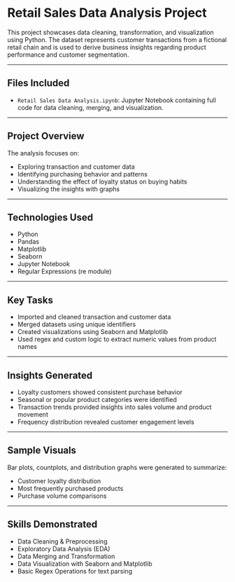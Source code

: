 # Retail Sales Data Analysis Project

This project showcases data cleaning, transformation, and visualization using Python. The dataset represents customer transactions from a fictional retail chain and is used to derive business insights regarding product performance and customer segmentation.

---

## Files Included

- `Retail Sales Data Analysis.ipynb`: Jupyter Notebook containing full code for data cleaning, merging, and visualization.

---

## Project Overview

The analysis focuses on:
- Exploring transaction and customer data
- Identifying purchasing behavior and patterns
- Understanding the effect of loyalty status on buying habits
- Visualizing the insights with graphs

---

## Technologies Used

- Python  
- Pandas  
- Matplotlib  
- Seaborn  
- Jupyter Notebook  
- Regular Expressions (re module)

---

##  Key Tasks

- Imported and cleaned transaction and customer data
- Merged datasets using unique identifiers
- Created visualizations using Seaborn and Matplotlib
- Used regex and custom logic to extract numeric values from product names

---

##  Insights Generated

- Loyalty customers showed consistent purchase behavior
- Seasonal or popular product categories were identified
- Transaction trends provided insights into sales volume and product movement
- Frequency distribution revealed customer engagement levels

---

##  Sample Visuals

Bar plots, countplots, and distribution graphs were generated to summarize:
- Customer loyalty distribution
- Most frequently purchased products
- Purchase volume comparisons

---

## Skills Demonstrated

- Data Cleaning & Preprocessing  
- Exploratory Data Analysis (EDA)  
- Data Merging and Transformation  
- Data Visualization with Seaborn and Matplotlib  
- Basic Regex Operations for text parsing

